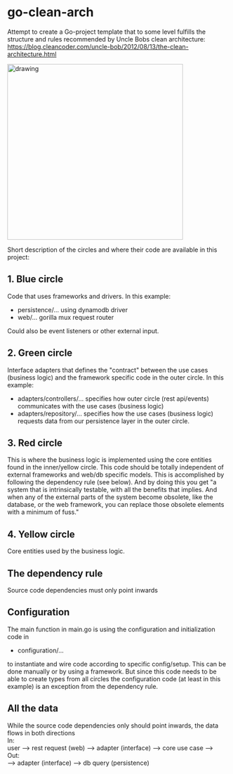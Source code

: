 # go-clean-arch
Attempt to create a Go-project template that to some level fulfills the structure and rules 
recommended by Uncle Bobs clean architecture: https://blog.cleancoder.com/uncle-bob/2012/08/13/the-clean-architecture.html

<img src="https://blog.cleancoder.com/uncle-bob/images/2012-08-13-the-clean-architecture/CleanArchitecture.jpg" alt="drawing" width="400"/>

Short description of the circles and where their code are available in this project:
## 1. Blue circle 
Code that uses frameworks and drivers. In this example:
* persistence/... using dynamodb driver
* web/... gorilla mux request router

Could also be event listeners or other external input.

## 2. Green circle
Interface adapters that defines the "contract" between the use cases (business logic) and the framework specific code in the outer circle. 
In this example:
* adapters/controllers/... specifies how outer circle (rest api/events) communicates with the use cases (business logic)
* adapters/repository/... specifies how the use cases (business logic) requests data from our persistence layer in the outer circle.

## 3. Red circle
This is where the business logic is implemented using the core entities found in the inner/yellow circle. This code should be
totally independent of external frameworks and web/db specific models. This is accomplished by following the dependency rule (see below).
And by doing this you get "a system that is intrinsically testable, with all the benefits that implies. And 
when any of the external parts of the system become obsolete, like the database, or the web framework, 
you can replace those obsolete elements with a minimum of fuss."

## 4. Yellow circle
Core entities used by the business logic.

## The dependency rule
Source code dependencies must only point inwards

## Configuration
The main function in main.go is using the configuration and initialization code in 
* configuration/...

to instantiate and wire code according to specific config/setup. This can be done manually or by using a framework. But 
since this code needs to be able to create types from all circles the configuration code (at least in this example) is an 
exception from the dependency rule.

## All the data
While the source code dependencies only should point inwards, the data flows in both directions \
In: \
user --> rest request (web) --> adapter (interface) --> core use case --> \
Out: \
--> adapter (interface) --> db query (persistence)  

